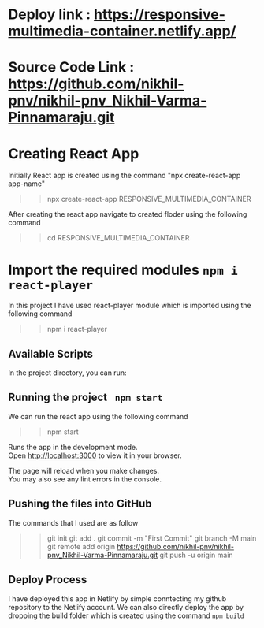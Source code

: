 # Deploy link :  https://responsive-multimedia-container.netlify.app/

# Source Code Link : https://github.com/nikhil-pnv/nikhil-pnv_Nikhil-Varma-Pinnamaraju.git

# Creating React App 

Initially React app is created using the command  "npx create-react-app app-name"
>> npx create-react-app RESPONSIVE_MULTIMEDIA_CONTAINER

After creating the react app navigate to created floder using the following command
>> cd RESPONSIVE_MULTIMEDIA_CONTAINER

# Import the required modules  `npm i react-player`
In this project I have used react-player module which is imported using the following command
>> npm i react-player

## Available Scripts

In the project directory, you can run:

## Running the project ` npm start`
We can run the react app using the following command 
>> npm start

Runs the app in the development mode.\
Open [http://localhost:3000](http://localhost:3000) to view it in your browser.

The page will reload when you make changes.\
You may also see any lint errors in the console.

## Pushing the files into GitHub 
The commands that I used are as follow 
>> git init
>> git add .
>> git commit -m "First Commit"
>> git branch -M main
>> git remote add origin https://github.com/nikhil-pnv/nikhil-pnv_Nikhil-Varma-Pinnamaraju.git
>> git push -u origin main

## Deploy Process 
I have deployed this app in Netlify by simple conntecting my github repository to the Netlify account.
We can also directly deploy the app by dropping the build folder which is created using the command `npm build`







